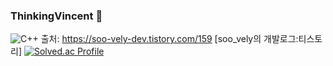 ### ThinkingVincent 🎨
![C++](https://img.shields.io/badge/C++-blue.svg?&style=for-the-badge&logo=C++&logoColor=blue)
출처: https://soo-vely-dev.tistory.com/159 [soo_vely의 개발로그:티스토리]
[![Solved.ac Profile](http://mazassumnida.wtf/api/v2/generate_badge?boj=dlwoqor0529)](https://solved.ac/dlwoqor0529/)
<!--
**ThinkingVincent/ThinkingVincent** is a ✨ _special_ ✨ repository because its `README.md` (this file) appears on your GitHub profile.

Here are some ideas to get you started:

- 🔭 I’m currently working on ...
- 🌱 I’m currently learning ...
- 👯 I’m looking to collaborate on ...
- 🤔 I’m looking for help with ...
- 💬 Ask me about ...
- 📫 How to reach me: ...
- 😄 Pronouns: ...
- ⚡ Fun fact: ...
-->
